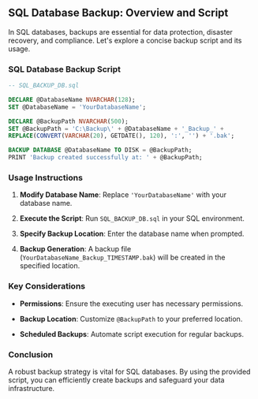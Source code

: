 ## SQL Database Backup: Overview and Script



In SQL databases, backups are essential for data protection, disaster recovery, and compliance. Let's explore a concise backup script and its usage.

### SQL Database Backup Script

```sql
-- SQL_BACKUP_DB.sql

DECLARE @DatabaseName NVARCHAR(128);
SET @DatabaseName = 'YourDatabaseName'; 

DECLARE @BackupPath NVARCHAR(500);
SET @BackupPath = 'C:\Backup\' + @DatabaseName + '_Backup_' +
REPLACE(CONVERT(VARCHAR(20), GETDATE(), 120), ':', '') + '.bak';

BACKUP DATABASE @DatabaseName TO DISK = @BackupPath;
PRINT 'Backup created successfully at: ' + @BackupPath;
```

### Usage Instructions

1. **Modify Database Name**: Replace `'YourDatabaseName'` with your database name.

2. **Execute the Script**: Run `SQL_BACKUP_DB.sql` in your SQL environment.

3. **Specify Backup Location**: Enter the database name when prompted.

4. **Backup Generation**: A backup file (`YourDatabaseName_Backup_TIMESTAMP.bak`) will be created in the specified location.

### Key Considerations

- **Permissions**: Ensure the executing user has necessary permissions.

- **Backup Location**: Customize `@BackupPath` to your preferred location.

- **Scheduled Backups**: Automate script execution for regular backups.

### Conclusion

A robust backup strategy is vital for SQL databases. By using the provided script, you can efficiently create backups and safeguard your data infrastructure.
